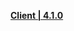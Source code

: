 **[Client | 4.1.0](https://d2wztyirwsuyyo.cloudfront.net/tmp/com.miHoYo.bh3global/pc/BH3_v4.1.0_6b92b50ee63.7z)**
